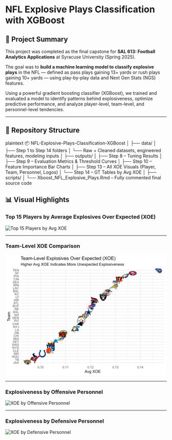 # NFL Explosive Plays Classification with XGBoost

## 🎯 Project Summary

This project was completed as the final capstone for **SAL 613: Football Analytics Applications** at Syracuse University (Spring 2025). 

The goal was to **build a machine learning model to classify explosive plays** in the NFL — defined as pass plays gaining 13+ yards or rush plays gaining 10+ yards — using play-by-play data and Next Gen Stats (NGS) features.

Using a powerful gradient boosting classifier (XGBoost), we trained and evaluated a model to identify patterns behind explosiveness, optimize predictive performance, and analyze player-level, team-level, and personnel-level tendencies.

---

## 📁 Repository Structure

plaintext
📦 NFL-Explosive-Plays-Classification-XGBoost
│
├── data/
│   ├── Step 1 to Step 14 folders
│   └── Raw + Cleaned datasets, engineered features, modeling inputs
│
├── outputs/
│   ├── Step 8 – Tuning Results
│   ├── Step 9 – Evaluation Metrics & Threshold Curves
│   ├── Step 10 – Feature Importance Bar Charts
│   ├── Step 13 – All XOE Visuals (Player, Team, Personnel, Logos)
│   └── Step 14 – GT Tables by Avg XOE
│
├── scripts/
│   └── Xboost_NFL_Explosive_Plays.Rmd – Fully commented final source code

## 📊 Visual Highlights

### Top 15 Players by Average Explosives Over Expected (XOE)
![Top 15 Players by Avg XOE](outputs/Step%2014/top_15_xoe_with_headshots.png)

---

### Team-Level XOE Comparison
![Team XOE](outputs/Step%2013%20D/xoe_by_team_logos.png)

---

### Explosiveness by Offensive Personnel
![XOE by Offensive Personnel](outputs/Step%2013%20E/xoe_by_offensive_personnel.png)

---

### Explosiveness by Defensive Personnel
![XOE by Defensive Personnel](outputs/Step%2013%20E/xoe_by_defensive_personnel.png)

